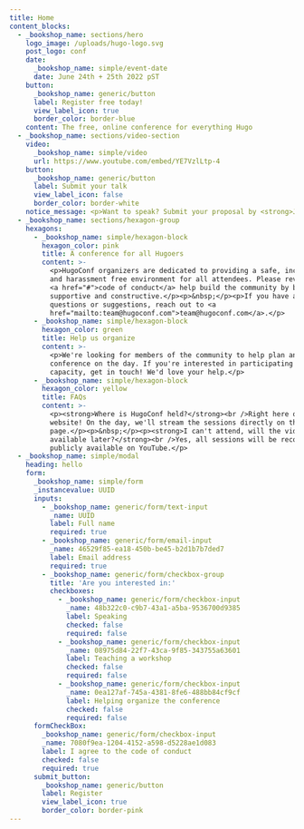 ```yaml
---
title: Home
content_blocks:
  - _bookshop_name: sections/hero
    logo_image: /uploads/hugo-logo.svg
    post_logo: conf
    date:
      _bookshop_name: simple/event-date
      date: June 24th + 25th 2022 pST
    button:
      _bookshop_name: generic/button
      label: Register free today!
      view_label_icon: true
      border_color: border-blue
    content: The free, online conference for everything Hugo
  - _bookshop_name: sections/video-section
    video:
      _bookshop_name: simple/video
      url: https://www.youtube.com/embed/YE7VzlLtp-4
    button:
      _bookshop_name: generic/button
      label: Submit your talk
      view_label_icon: false
      border_color: border-white
    notice_message: <p>Want to speak? Submit your proposal by <strong>June 1st. </strong></p>
  - _bookshop_name: sections/hexagon-group
    hexagons:
      - _bookshop_name: simple/hexagon-block
        hexagon_color: pink
        title: A conference for all Hugoers
        content: >-
          <p>HugoConf organizers are dedicated to providing a safe, inclusive
          and harassment free environment for all attendees. Please review our
          <a href="#">code of conduct</a> help build the community by being
          supportive and constructive.</p><p>&nbsp;</p><p>If you have any
          questions or suggestions, reach out to <a
          href="mailto:team@hugoconf.com">team@hugoconf.com</a>.</p>
      - _bookshop_name: simple/hexagon-block
        hexagon_color: green
        title: Help us organize
        content: >-
          <p>We're looking for members of the community to help plan and run the
          conference on the day. If you're interested in participating in any
          capacity, get in touch! We'd love your help.</p>
      - _bookshop_name: simple/hexagon-block
        hexagon_color: yellow
        title: FAQs
        content: >-
          <p><strong>Where is HugoConf held?</strong><br />Right here on this
          website! On the day, we'll stream the sessions directly on this
          page.</p><p>&nbsp;</p><p><strong>I can't attend, will the videos be
          available later?</strong><br />Yes, all sessions will be recorded and
          publicly available on YouTube.</p>
  - _bookshop_name: simple/modal
    heading: hello
    form:
      _bookshop_name: simple/form
      _instancevalue: UUID
      inputs:
        - _bookshop_name: generic/form/text-input
          _name: UUID
          label: Full name
          required: true
        - _bookshop_name: generic/form/email-input
          _name: 46529f85-ea18-450b-be45-b2d1b7b7ded7
          label: Email address
          required: true
        - _bookshop_name: generic/form/checkbox-group
          title: 'Are you interested in:'
          checkboxes:
            - _bookshop_name: generic/form/checkbox-input
              _name: 48b322c0-c9b7-43a1-a5ba-9536700d9385
              label: Speaking
              checked: false
              required: false
            - _bookshop_name: generic/form/checkbox-input
              _name: 08975d84-22f7-43ca-9f85-343755a63601
              label: Teaching a workshop
              checked: false
              required: false
            - _bookshop_name: generic/form/checkbox-input
              _name: 0ea127af-745a-4381-8fe6-488bb84cf9cf
              label: Helping organize the conference
              checked: false
              required: false
      formCheckBox:
        _bookshop_name: generic/form/checkbox-input
        _name: 7080f9ea-1204-4152-a598-d5228ae1d083
        label: I agree to the code of conduct
        checked: false
        required: true
      submit_button:
        _bookshop_name: generic/button
        label: Register
        view_label_icon: true
        border_color: border-pink
---
```


